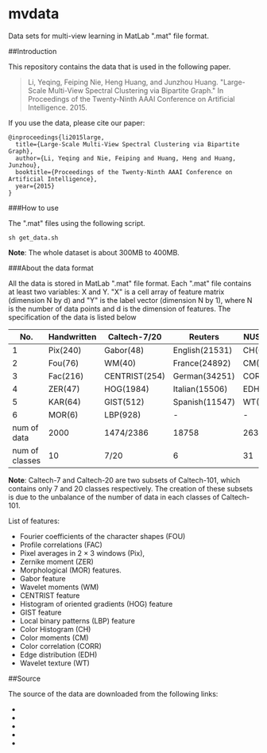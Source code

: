 # mvdata

Data sets for multi-view learning in MatLab ".mat" file format.

##Introduction

This repository contains the data that is used in the following paper. 
>Li, Yeqing, Feiping Nie, Heng Huang, and Junzhou Huang. "Large-Scale Multi-View Spectral Clustering via Bipartite Graph." In Proceedings of the Twenty-Ninth AAAI Conference on Artificial Intelligence. 2015.

If you use  the data, please cite our paper:

	@inproceedings{li2015large,
	  title={Large-Scale Multi-View Spectral Clustering via Bipartite Graph},
	  author={Li, Yeqing and Nie, Feiping and Huang, Heng and Huang, Junzhou},
	  booktitle={Proceedings of the Twenty-Ninth AAAI Conference on Artificial Intelligence},
	  year={2015}
	}

###How to use 

The ".mat" files using the following script.

```
sh get_data.sh
```

**Note**: The whole dataset is about 300MB to 400MB.

###About the data format

All the data is stored in MatLab ".mat" file format. Each ".mat" file contains at least two variables: X and Y. "X" is a cell array of feature matrix (dimension N by d) and "Y" is the label vector (dimension N by 1), where N is the number of data points and d is the dimension of features.
The specification of the data is listed below

| No.            | Handwritten | Caltech-7/20  | Reuters        | NUS-WIDE  | AWA          |
|----------------|-------------|---------------|----------------|-----------|--------------|
| 1              | Pix(240)    | Gabor(48)     | English(21531) | CH(65)    | CQ(2688)     |
| 2              | Fou(76)     | WM(40)        | France(24892)  | CM(226)   | LSS(2000)    |
| 3              | Fac(216)    | CENTRIST(254) | German(34251)  | CORR(145) | PHOG(252)    |
| 4              | ZER(47)     | HOG(1984)     | Italian(15506) | EDH(74)   | SIFT(2000)   |
| 5              | KAR(64)     | GIST(512)     | Spanish(11547) | WT(129)   | RGSIFT(2000) |
| 6              | MOR(6)      | LBP(928)      | -              | -         | SURF(2000)   |
| num of data    | 2000        | 1474/2386     | 18758          | 26315     | 4000         |
| num of classes | 10          | 7/20          | 6              | 31        | 50           |

**Note**: Caltech-7 and Caltech-20 are two subsets of Caltech-101,  which contains only 7 and 20 classes respectively. The creation of these subsets is due to the unbalance of the number of data in each classes of Caltech-101.

List of features:

- Fourier coefficients of the character shapes (FOU)
- Profile correlations (FAC)
- Pixel averages in 2 × 3 windows (Pix), 
- Zernike moment (ZER) 
- Morphological (MOR) features.
- Gabor feature
- Wavelet moments (WM)
- CENTRIST feature
- Histogram of oriented gradients (HOG) feature
- GIST feature
- Local binary patterns (LBP) feature
- Color Histogram (CH) 
- Color moments (CM)
- Color correlation (CORR)
- Edge distribution (EDH)
- Wavelet texture (WT)

##Source

The source of the data are downloaded from the following links:

- [Handwritten]: https://archive.ics.uci.edu/ml/datasets/Multiple+Features
- [Caltech-101]: http://www.vision.caltech.edu/Image_Datasets/Caltech101/
- [Reuters]: https://archive.ics.uci.edu/ml/datasets.html
- [NUS-WIDE-Object]: http://lms.comp.nus.edu.sg/research/NUS-WIDE.htm
- [Animal with attributes (AWA)]: http://attributes.kyb.tuebingen.mpg.de/


